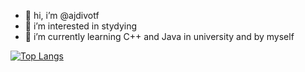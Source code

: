 - 👋 hi, i’m @ajdivotf
- 👀 i’m interested in stydying
- 🌱 i’m currently learning C++ and Java in university and by myself

[![Top Langs](https://github-readme-stats.vercel.app/api/top-langs/?username=adjivotf&layout=compact)](https://github.com/adjivotf/github-readme-stats)
